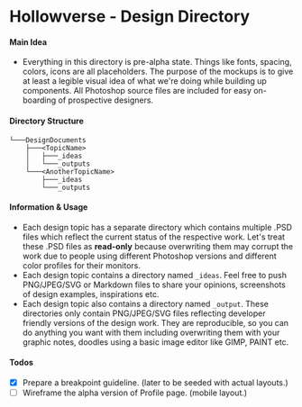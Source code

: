 # Hollowverse - Design Directory

#### Main Idea
- Everything in this directory is pre-alpha state. Things like fonts, spacing, colors, icons are all placeholders. The purpose of the mockups is to give at least a legible visual idea of what we're doing while building up components. All Photoshop source files are included for easy on-boarding of prospective designers.

#### Directory Structure
```
└───DesignDocuments
    ├───<TopicName>
    │   ├───_ideas
    │   └───_outputs
    └───<AnotherTopicName>
        ├───_ideas
        └───_outputs
```

#### Information & Usage

- Each design topic has a separate directory which contains multiple .PSD files which reflect the current status of the respective work. Let's treat these .PSD files as **read-only** because overwriting them may corrupt the work due to people using different Photoshop versions and different color profiles for their monitors.
- Each design topic contains a directory named `_ideas`. Feel free to push PNG/JPEG/SVG or Markdown files to share your opinions, screenshots of design examples, inspirations etc.
- Each design topic also contains a directory named `_output`. These directories only contain PNG/JPEG/SVG files reflecting developer friendly versions of the design work. They are reproducible, so you can do anything you want with them including overwriting them with your graphic notes, doodles using a basic image editor like GIMP, PAINT etc.


#### Todos
- [x] Prepare a breakpoint guideline. (later to be seeded with actual layouts.)
- [ ] Wireframe the alpha version of Profile page. (mobile layout.)
